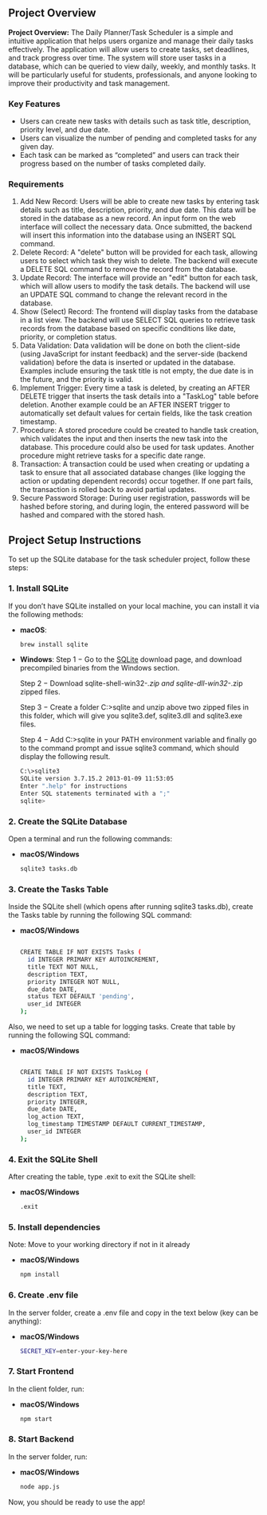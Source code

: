 ## Project Overview
**Project Overview:** The Daily Planner/Task Scheduler is a simple and intuitive application that helps users organize and manage their daily tasks effectively. The application will allow users to create tasks, set deadlines, and track progress over time. The system will store user tasks in a database, which can be queried to view daily, weekly, and monthly tasks. It will be particularly useful for students, professionals, and anyone looking to improve their productivity and task management.

### Key Features
 - Users can create new tasks with details such as task title, description, priority level, and due date.
 - Users can visualize the number of pending and completed tasks for any given day.
 - Each task can be marked as “completed” and users can track their progress based on the number of tasks completed daily.

### Requirements

1. Add New Record: Users will be able to create new tasks by entering task details such as title, description, priority, and due date. This data will be stored in the database as a new record. An input form on the web interface will collect the necessary data. Once submitted, the backend will insert this information into the database using an INSERT SQL command.
2. Delete Record: A "delete" button will be provided for each task, allowing users to select which task they wish to delete. The backend will execute a DELETE SQL command to remove the record from the database.
3. Update Record: The interface will provide an "edit" button for each task, which will allow users to modify the task details. The backend will use an UPDATE SQL command to change the relevant record in the database.
4. Show (Select) Record: The frontend will display tasks from the database in a list view. The backend will use SELECT SQL queries to retrieve task records from the database based on specific conditions like date, priority, or completion status.
5. Data Validation: Data validation will be done on both the client-side (using JavaScript for instant feedback) and the server-side (backend validation) before the data is inserted or updated in the database. Examples include ensuring the task title is not empty, the due date is in the future, and the priority is valid.
6. Implement Trigger: Every time a task is deleted, by creating an AFTER DELETE trigger that inserts the task details into a "TaskLog" table before deletion. Another example could be an AFTER INSERT trigger to automatically set default values for certain fields, like the task creation timestamp.
7. Procedure: A stored procedure could be created to handle task creation, which validates the input and then inserts the new task into the database. This procedure could also be used for task updates. Another procedure might retrieve tasks for a specific date range.
8. Transaction: A transaction could be used when creating or updating a task to ensure that all associated database changes (like logging the action or updating dependent records) occur together. If one part fails, the transaction is rolled back to avoid partial updates.
9. Secure Password Storage: During user registration, passwords will be hashed before storing, and during login, the entered password will be hashed and compared with the stored hash.

## Project Setup Instructions

To set up the SQLite database for the task scheduler project, follow these steps:

### 1. Install SQLite

If you don’t have SQLite installed on your local machine, you can install it via the following methods:

- **macOS**:
  ```bash
  brew install sqlite
- **Windows**:
  Step 1 − Go to the [SQLite](https://www.sqlite.org/download.html) download page, and download precompiled binaries from the Windows section.

  Step 2 − Download sqlite-shell-win32-*.zip and sqlite-dll-win32-*.zip zipped files.

  Step 3 − Create a folder C:\>sqlite and unzip above two zipped files in this folder, which will give you sqlite3.def, sqlite3.dll and sqlite3.exe files.

  Step 4 − Add C:\>sqlite in your PATH environment variable and finally go to the command prompt and issue sqlite3 command, which should display the following result.
  ```bash
  C:\>sqlite3
  SQLite version 3.7.15.2 2013-01-09 11:53:05
  Enter ".help" for instructions
  Enter SQL statements terminated with a ";"
  sqlite>

### 2. Create the SQLite Database

Open a terminal and run the following commands:
- **macOS/Windows**
  ```bash
  sqlite3 tasks.db

### 3. Create the Tasks Table

Inside the SQLite shell (which opens after running sqlite3 tasks.db), create the Tasks table by running the following SQL command:

- **macOS/Windows**
  ```bash
  
  CREATE TABLE IF NOT EXISTS Tasks (
    id INTEGER PRIMARY KEY AUTOINCREMENT,
    title TEXT NOT NULL,
    description TEXT,
    priority INTEGER NOT NULL,
    due_date DATE,
    status TEXT DEFAULT 'pending',
    user_id INTEGER
  );

Also, we need to set up a table for logging tasks. Create that table by running the following SQL command:

- **macOS/Windows**
  ```bash
  
  CREATE TABLE IF NOT EXISTS TaskLog (
    id INTEGER PRIMARY KEY AUTOINCREMENT,
    title TEXT,
    description TEXT,
    priority INTEGER,
    due_date DATE,
    log_action TEXT,
    log_timestamp TIMESTAMP DEFAULT CURRENT_TIMESTAMP,
    user_id INTEGER
  );


### 4. Exit the SQLite Shell
After creating the table, type .exit to exit the SQLite shell:

- **macOS/Windows**
  ```bash
  .exit

### 5. Install dependencies
Note: Move to your working directory if not in it already
- **macOS/Windows**
  ```bash
  npm install

### 6. Create .env file
In the server folder, create a .env file and copy in the text below (key can be anything):
- **macOS/Windows**
  ```bash
  SECRET_KEY=enter-your-key-here

### 7. Start Frontend
In the client folder, run:
- **macOS/Windows**
  ```bash
  npm start

### 8. Start Backend
In the server folder, run:
- **macOS/Windows**
  ```bash
  node app.js

Now, you should be ready to use the app!
